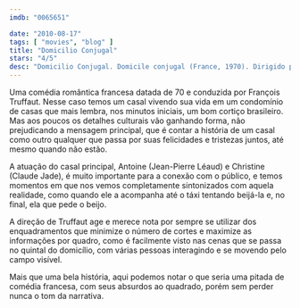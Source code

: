 ```yaml
---
imdb: "0065651"

date: "2010-08-17"
tags: [ "movies", "blog" ]
title: "Domicilio Conjugal"
stars: "4/5"
desc: "Domicilio Conjugal. Domicile conjugal (France, 1970). Dirigido por François Truffaut. Escrito por François Truffaut, Claude de Givray, Bernard Revon. Com Jean-Pierre Léaud, Claude Jade, Hiroko Berghauer, Barbara Laage, Danièle Girard, Daniel Ceccaldi, Claire Duhamel, Daniel Boulanger, Silvana Blasi."
---
```

Uma comédia romântica francesa datada de 70 e conduzida por François Truffaut. Nesse caso temos um casal vivendo sua vida em um condomínio de casas que mais lembra, nos minutos iniciais, um bom cortiço brasileiro. Mas aos poucos os detalhes culturais vão ganhando forma, não prejudicando a mensagem principal, que é contar a história de um casal como outro qualquer que passa por suas felicidades e tristezas juntos, até mesmo quando não estão.

A atuação do casal principal, Antoine (Jean-Pierre Léaud) e Christine (Claude Jade), é muito importante para a conexão com o público, e temos momentos em que nos vemos completamente sintonizados com aquela realidade, como quando ele a acompanha até o táxi tentando beijá-la e, no final, ela que pede o beijo.

A direção de Truffaut age e merece nota por sempre se utilizar dos enquadramentos que minimize o número de cortes e maximize as informações por quadro, como é facilmente visto nas cenas que se passa no quintal do domicílio, com várias pessoas interagindo e se movendo pelo campo visível.

Mais que uma bela história, aqui podemos notar o que seria uma pitada de comédia francesa, com seus absurdos ao quadrado, porém sem perder nunca o tom da narrativa.
